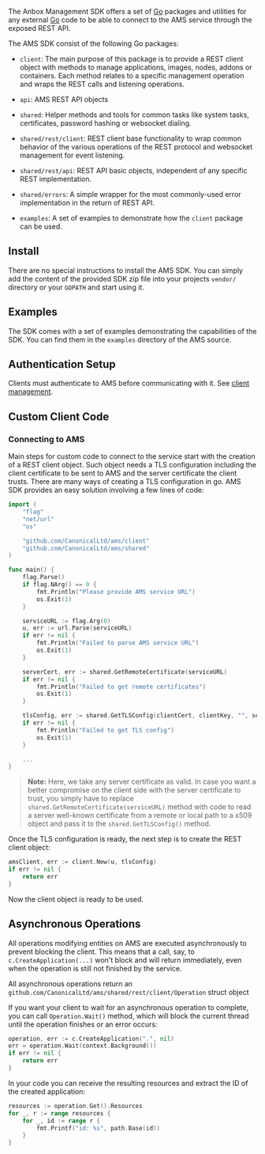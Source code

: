The Anbox Management SDK offers a set of [Go](https://golang.org/) packages and utilities for any external [Go](https://golang.org/) code to be able to connect to the AMS service through the exposed REST API.

The AMS SDK consist of the following Go packages:

* `client`: The main purpose of this package is to provide a REST client object with methods to manage applications, images, nodes, addons or containers. Each method relates to a specific management operation and wraps the REST calls and listening operations.

* `api`: AMS REST API objects

* `shared`: Helper methods and tools for common tasks like system tasks, certificates, password hashing or websocket dialing.

* `shared/rest/client`: REST client base functionality to wrap common behavior of the various operations of the REST protocol and websocket management for event listening.

* `shared/rest/api`: REST API basic objects, independent of any specific REST implementation.

* `shared/errors`: A simple wrapper for the most commonly-used error implementation in the return of REST API.

* `examples`: A set of examples to demonstrate how the `client` package can be used.


## Install

There are no special instructions to install the AMS SDK. You can simply add the content of the provided SDK zip file into your projects `vendor/` directory or your `GOPATH` and start using it.

## Examples

The SDK comes with a set of examples demonstrating the capabilities of the SDK. You can find them in the `examples` directory of the AMS source.

## Authentication Setup

Clients must authenticate to AMS before communicating with it.
See [client management](https://discourse.ubuntu.com/t/managing-ams-access/17774).

## Custom Client Code

### Connecting to AMS

Main steps for custom code to connect to the service start with the creation of a REST client object. Such object needs a TLS configuration including the client certificate to be sent to AMS and the server certificate the client trusts. There are many ways of creating a TLS configuration in go. AMS SDK provides an easy solution involving a few lines of code:

```go
import (
    "flag"
    "net/url"
    "os"

    "github.com/CanonicalLtd/ams/client"
    "github.com/CanonicalLtd/ams/shared"
)

func main() {
    flag.Parse()
    if flag.NArg() == 0 {
        fmt.Println("Please provide AMS service URL")
        os.Exit(1)
    }

    serviceURL := flag.Arg(0)
    u, err := url.Parse(serviceURL)
    if err != nil {
        fmt.Println("Failed to parse AMS service URL")
        os.Exit(1)
    }

    serverCert, err := shared.GetRemoteCertificate(serviceURL)
    if err != nil {
        fmt.Println("Failed to get remote certificates")
        os.Exit(1)
    }

    tlsConfig, err := shared.GetTLSConfig(clientCert, clientKey, "", serverCert)
    if err != nil {
        fmt.Println("Failed to get TLS config")
        os.Exit(1)
    }

    ...
}
```

> **Note:** Here, we take any server certificate as valid. In case you want a better compromise on the client side with the server certificate to trust, you simply have to replace `shared.GetRemoteCertificate(serviceURL)` method with code to read a server well-known certificate from a remote or local path to a x509 object and pass it to the `shared.GetTLSConfig()` method.

Once the TLS configuration is ready, the next step is to create the REST client object:

```go
amsClient, err := client.New(u, tlsConfig)
if err != nil {
    return err
}
```

Now the client object is ready to be used.

## Asynchronous Operations

All operations modifying entities on AMS are executed asynchronously to prevent
blocking the client. This means that a call, say, to `c.CreateApplication(...)`
won't block and will return immediately, even when the operation is still not
finished by the service.

All asynchronous operations return an
`github.com/CanonicalLtd/ams/shared/rest/client/Operation` struct object

If you want your client to wait for an asynchronous operation to complete, you
can call `Operation.Wait()` method, which will block the current thread until
the operation finishes or an error occurs:

```go
operation, err := c.CreateApplication(".", nil)
err = operation.Wait(context.Background())
if err != nil {
    return err
}
```

In your code you can receive the resulting resources and extract the ID of the
created application:

```go
resources := operation.Get().Resources
for _, r := range resources {
    for _, id := range r {
        fmt.Printf("id: %s", path.Base(id))
    }
}
```
